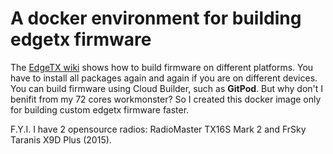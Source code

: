 # A docker environment for building edgetx firmware

The [EdgeTX wiki](https://github.com/EdgeTX/edgetx/wiki) shows how to build firmware on different platforms. You have to install all packages again and again if you are on different devices. You can build firmware using Cloud Builder, such as **GitPod**. But why don't I benifit from my 72 cores workmonster? So I created this docker image only for building custom edgetx firmware faster.

F.Y.I. I have 2 opensource radios: RadioMaster TX16S Mark 2 and FrSky Taranis X9D Plus (2015).

